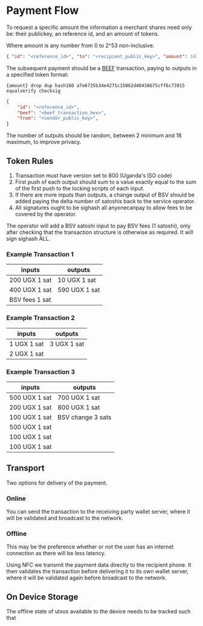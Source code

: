 # Payment Flow

To request a specific amount the information a merchant shares need only be: their publickey, an reference id, and an amount of tokens.

Where amount is any number from 0 to 2^53 non-inclusive.

```json
{ "id": "<reference_id>", "to": "<recipient_public_key>", "amount": 14389742 }
```

The subsequent payment should be a [BEEF](https://brc.dev/62) transaction, paying to outputs in a specified token format:

```
{amount} drop dup hash160 a7e6725b34e4271c15062d40438675cff6c73915 equalverify checksig
```

```json
{
    "id": "<reference_id>",
    "beef": "<beef_transaction_hex>",
    "from": "<sender_public_key>",
}
```

The number of outputs should be random, between 2 minimum and 18 maximum, to improve privacy.


## Token Rules

1. Transaction must have version set to 800 (Uganda's ISO code)
2. First push of each output should sum to a value exactly equal to the sum of the first push to the locking scripts of each input.
3. If there are more inputs than outputs, a change output of BSV should be added paying the delta number of satoshis back to the service operator.
4. All signatures ought to be sighash all anyonecanpay to allow fees to be covered by the operator.

The operator will add a BSV satoshi input to pay BSV fees (1 satoshi), only after checking that the transaction structure is otherwise as required. It will sign sighash ALL.

### Example Transaction 1
|inputs | outputs |
|---|---|
| 200 UGX 1 sat | 10 UGX 1 sat |
| 400 UGX 1 sat | 590 UGX 1 sat |
| BSV fees 1 sat |  |

### Example Transaction 2
|inputs | outputs |
|---|---|
| 1 UGX 1 sat | 3 UGX 1 sat |
| 2 UGX 1 sat |  |

### Example Transaction 3
|inputs | outputs |
|---|---|
| 500 UGX 1 sat | 700 UGX 1 sat |
| 200 UGX 1 sat | 800 UGX 1 sat |
| 100 UGX 1 sat | BSV change 3 sats |
| 500 UGX 1 sat |  |
| 100 UGX 1 sat |  |
| 100 UGX 1 sat |  |

## Transport

Two options for delivery of the payment.

### Online
You can send the transaction to the receiving party wallet server, where it will be validated and broadcast to the network.

### Offline
This may be the preference whether or not the user has an internet connection as there will be less latency.

Using NFC we transmit the payment data directly to the recipient phone. It then validates the transaction before delivering it to its own wallet server, where it will be validated again before broadcast to the network.

## On Device Storage
The offline state of utxos available to the device needs to be tracked such that 